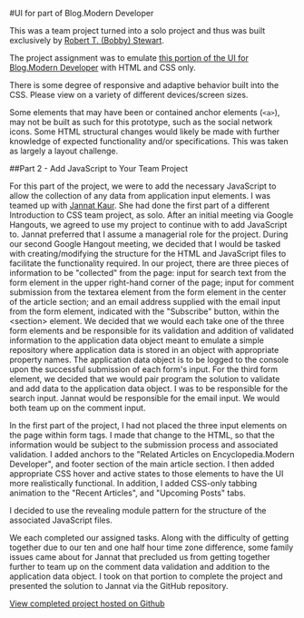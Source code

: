 #UI for part of Blog.Modern Developer

This was a team project turned into a solo project and thus was built exclusively by [Robert T. (Bobby) Stewart](https://github.com/rtstewart).

The project assignment was to emulate [this portion of the UI for Blog.Modern Developer](http://goodtiming.com/moderndeveloper/CP3_Modern-Frontend-Developer/Course-06-Introduction-to-JavaScript-and-Modern-Web-Development/Chapter-02-Introduction-to-CSS/team-project-1_unrestrained-lemming/MD-Blog-UI-image.html) with HTML and CSS only.

There is some degree of responsive and adaptive behavior built into the CSS. Please view on a variety of different devices/screen sizes.

Some elements that may have been or contained anchor elements (`<a>`), may not be built as such for this prototype, such as the social network icons. Some HTML structural changes would likely be made with further knowledge of expected functionality and/or specifications. This was taken as largely a layout challenge.

##Part 2 - Add JavaScript to Your Team Project

For this part of the project, we were to add the necessary JavaScript to allow the collection of any data from application input elements. I was teamed up with [Jannat Kaur](https://github.com/Kauress). She had done the first part of a different Introduction to CSS team project, as solo. After an initial meeting via Google Hangouts, we agreed to use my project to continue with to add JavaScript to. Jannat preferred that I assume a managerial role for the project. During our second Google Hangout meeting, we decided that I would be tasked with creating/modifying the structure for the HTML and JavaScript files to facilitate the functionality required. In our project, there are three pieces of information to be "collected" from the page: input for search text from the form element in the upper right-hand corner of the page; input for comment submission from the textarea element from the form element in the center of the article section; and an email address supplied with the email input from the form element, indicated with the "Subscribe" button, within the &lt;section> element. We decided that we would each take one of the three form elements and be responsible for its validation and addition of validated information to the application data object meant to emulate a simple repository where application data is stored in an object with appropriate property names. The application data object is to be logged to the console upon the successful submission of each form's input. For the third form element, we decided that we would pair program the solution to validate and add data to the application data object. I was to be responsible for the search input. Jannat would be responsible for the email input. We would both team up on the comment input.

In the first part of the project, I had not placed the three input elements on the page within form tags. I made that change to the HTML, so that the information would be subject to the submission process and associated validation. I added anchors to the "Related Articles on Encyclopedia.Modern Developer", and footer section of the main article section. I then added appropriate CSS hover and active states to those elements to have the UI more realistically functional. In addition, I added CSS-only tabbing animation to the "Recent Articles", and "Upcoming Posts" tabs.

I decided to use the revealing module pattern for the structure of the associated JavaScript files.

We each completed our assigned tasks. Along with the difficulty of getting together due to our ten and one half hour time zone difference, some family issues came about for Jannat that precluded us from getting together further to team up on the comment data validation and addition to the application data object. I took on that portion to complete the project and presented the solution to Jannat via the GitHub repository.

[View completed project hosted on Github](https://rtstewart.github.io/UI-for-part-of-Blog.Modern-Developer/)

